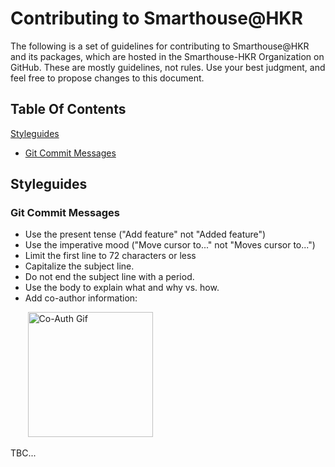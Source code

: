 # Contributing to Smarthouse@HKR

The following is a set of guidelines for contributing to Smarthouse@HKR and its packages, which are hosted in the Smarthouse-HKR Organization on GitHub. These are mostly guidelines, not rules. Use your best judgment, and feel free to propose changes to this document.

## Table Of Contents

[Styleguides](#Styleguides)

* [Git Commit Messages](#Git-Commit-Messages)

## Styleguides

### Git Commit Messages

* Use the present tense ("Add feature" not "Added feature")
* Use the imperative mood ("Move cursor to..." not "Moves cursor to...")
* Limit the first line to 72 characters or less
* Capitalize the subject line.
* Do not end the subject line with a period.
* Use the body to explain what and why vs. how.
* Add co-author information:

&nbsp;&nbsp;&nbsp;&nbsp;&nbsp;&nbsp; <img src="https://help.github.com/assets/images/help/desktop/co-authors-demo-hq.gif" alt="Co-Auth Gif" width="200">

TBC...
